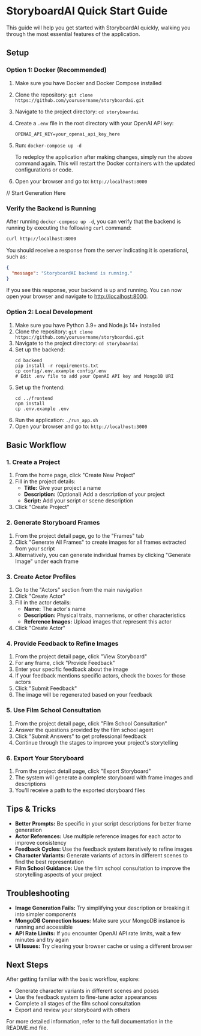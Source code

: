 # StoryboardAI Quick Start Guide

This guide will help you get started with StoryboardAI quickly, walking you through the most essential features of the application.

## Setup

### Option 1: Docker (Recommended)

1. Make sure you have Docker and Docker Compose installed
2. Clone the repository: `git clone https://github.com/yourusername/storyboardai.git`
3. Navigate to the project directory: `cd storyboardai`
4. Create a `.env` file in the root directory with your OpenAI API key:
   ```
   OPENAI_API_KEY=your_openai_api_key_here
   ```
5. Run: `docker-compose up -d`

   To redeploy the application after making changes, simply run the above command again. This will restart the Docker containers with the updated configurations or code.
6. Open your browser and go to: `http://localhost:8000`

 // Start Generation Here
### Verify the Backend is Running

After running `docker-compose up -d`, you can verify that the backend is running by executing the following `curl` command:

```bash
curl http://localhost:8000
```

You should receive a response from the server indicating it is operational, such as:

```json
{
  "message": "StoryboardAI backend is running."
}
```

If you see this response, your backend is up and running. You can now open your browser and navigate to [http://localhost:8000](http://localhost:8000).

### Option 2: Local Development

1. Make sure you have Python 3.9+ and Node.js 14+ installed
2. Clone the repository: `git clone https://github.com/yourusername/storyboardai.git`
3. Navigate to the project directory: `cd storyboardai`
4. Set up the backend:
   ```
   cd backend
   pip install -r requirements.txt
   cp config/.env.example config/.env
   # Edit .env file to add your OpenAI API key and MongoDB URI
   ```
5. Set up the frontend:
   ```
   cd ../frontend
   npm install
   cp .env.example .env
   ```
6. Run the application: `./run_app.sh`
7. Open your browser and go to: `http://localhost:3000`

## Basic Workflow

### 1. Create a Project

1. From the home page, click "Create New Project"
2. Fill in the project details:
   - **Title:** Give your project a name
   - **Description:** (Optional) Add a description of your project
   - **Script:** Add your script or scene description
3. Click "Create Project"

### 2. Generate Storyboard Frames

1. From the project detail page, go to the "Frames" tab
2. Click "Generate All Frames" to create images for all frames extracted from your script
3. Alternatively, you can generate individual frames by clicking "Generate Image" under each frame

### 3. Create Actor Profiles

1. Go to the "Actors" section from the main navigation
2. Click "Create Actor"
3. Fill in the actor details:
   - **Name:** The actor's name
   - **Description:** Physical traits, mannerisms, or other characteristics
   - **Reference Images:** Upload images that represent this actor
4. Click "Create Actor"

### 4. Provide Feedback to Refine Images

1. From the project detail page, click "View Storyboard"
2. For any frame, click "Provide Feedback"
3. Enter your specific feedback about the image
4. If your feedback mentions specific actors, check the boxes for those actors
5. Click "Submit Feedback"
6. The image will be regenerated based on your feedback

### 5. Use Film School Consultation

1. From the project detail page, click "Film School Consultation"
2. Answer the questions provided by the film school agent
3. Click "Submit Answers" to get professional feedback
4. Continue through the stages to improve your project's storytelling

### 6. Export Your Storyboard

1. From the project detail page, click "Export Storyboard"
2. The system will generate a complete storyboard with frame images and descriptions
3. You'll receive a path to the exported storyboard files

## Tips & Tricks

- **Better Prompts:** Be specific in your script descriptions for better frame generation
- **Actor References:** Use multiple reference images for each actor to improve consistency
- **Feedback Cycles:** Use the feedback system iteratively to refine images
- **Character Variants:** Generate variants of actors in different scenes to find the best representation
- **Film School Guidance:** Use the film school consultation to improve the storytelling aspects of your project

## Troubleshooting

- **Image Generation Fails:** Try simplifying your description or breaking it into simpler components
- **MongoDB Connection Issues:** Make sure your MongoDB instance is running and accessible
- **API Rate Limits:** If you encounter OpenAI API rate limits, wait a few minutes and try again
- **UI Issues:** Try clearing your browser cache or using a different browser

## Next Steps

After getting familiar with the basic workflow, explore:

- Generate character variants in different scenes and poses
- Use the feedback system to fine-tune actor appearances
- Complete all stages of the film school consultation
- Export and review your storyboard with others

For more detailed information, refer to the full documentation in the README.md file. 